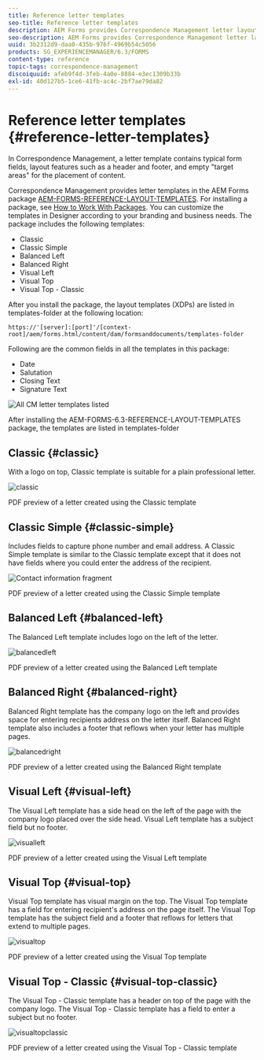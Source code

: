 ```yaml
---
title: Reference letter templates
seo-title: Reference letter templates
description: AEM Forms provides Correspondence Management letter layout templates that you can use to create letters quickly. 
seo-description: AEM Forms provides Correspondence Management letter layout templates that you can use to create letters quickly. 
uuid: 3b2312d9-daa0-435b-976f-4969b54c5056
products: SG_EXPERIENCEMANAGER/6.3/FORMS
content-type: reference
topic-tags: correspondence-management
discoiquuid: afeb9f4d-3feb-4a0e-8884-e3ec1309b33b
exl-id: 40d127b5-1ce6-41fb-ac4c-2bf7ae79da82
---
```

# Reference letter templates {#reference-letter-templates}

In Correspondence Management, a letter template contains typical form fields, layout features such as a header and footer, and empty "target areas" for the placement of content.

Correspondence Management provides letter templates in the AEM Forms package [AEM-FORMS-REFERENCE-LAYOUT-TEMPLATES](https://www.adobeaemcloud.com/content/marketplace/marketplaceProxy.html?packagePath=/content/companies/public/adobe/packages/cq630/fd/AEM-FORMS-6.3-REFERENCE-LAYOUT-TEMPLATES). For installing a package, see [How to Work With Packages](/help/sites-administering/package-manager.md). You can customize the templates in Designer according to your branding and business needs. The package includes the following templates:

* Classic
* Classic Simple
* Balanced Left
* Balanced Right
* Visual Left
* Visual Top
* Visual Top - Classic

After you install the package, the layout templates (XDPs) are listed in templates-folder at the following location:

`https://'[server]:[port]'/[context-root]/aem/forms.html/content/dam/formsanddocuments/templates-folder`

Following are the common fields in all the templates in this package:

* Date
* Salutation
* Closing Text
* Signature Text

![All CM letter templates listed](assets/templatescorrespondence.png)

After installing the AEM-FORMS-6.3-REFERENCE-LAYOUT-TEMPLATES package, the templates are listed in templates-folder

## Classic {#classic}

With a logo on top, Classic template is suitable for a plain professional letter. 

![classic](assets/classic.png)

PDF preview of a letter created using the Classic template

## Classic Simple {#classic-simple}

Includes fields to capture phone number and email address. A Classic Simple template is similar to the Classic template except that it does not have fields where you could enter the address of the recipient. 

![Contact information fragment](assets/classicsimple.png)

PDF preview of a letter created using the Classic Simple template

## Balanced Left {#balanced-left}

The Balanced Left template includes logo on the left of the letter.

![balancedleft](assets/balancedleft.png)

PDF preview of a letter created using the Balanced Left template

## Balanced Right {#balanced-right}

Balanced Right template has the company logo on the left and provides space for entering recipients address on the letter itself. Balanced Right template also includes a footer that reflows when your letter has multiple pages.

![balancedright](assets/balancedright.png)

PDF preview of a letter created using the Balanced Right template

## Visual Left {#visual-left}

The Visual Left template has a side head on the left of the page with the company logo placed over the side head. Visual Left template has a subject field but no footer.

![visualleft](assets/visualleft.png)

PDF preview of a letter created using the Visual Left template

## Visual Top {#visual-top}

Visual Top template has visual margin on the top. The Visual Top template has a field for entering recipient's address on the page itself. The Visual Top template has the subject field and a footer that reflows for letters that extend to multiple pages.

![visualtop](assets/visualtop.png)

PDF preview of a letter created using the Visual Top template

## Visual Top - Classic {#visual-top-classic}

The Visual Top - Classic template has a header on top of the page with the company logo. The Visual Top - Classic template has a field to enter a subject but no footer.

![visualtopclassic](assets/visualtopclassic.png)

PDF preview of a letter created using the Visual Top - Classic template
